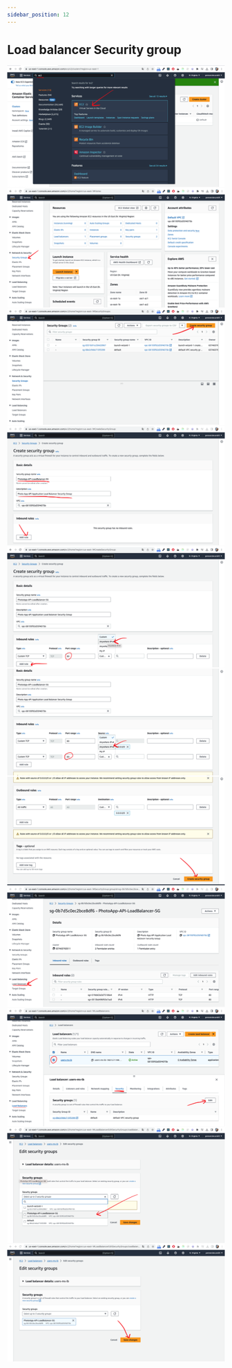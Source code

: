 ```yaml
---
sidebar_position: 12
---
```


# Load balancer Security group
![](./img/lb-security-group/1.png)
![](./img/lb-security-group/2.png)
![](./img/lb-security-group/3.png)
![](./img/lb-security-group/4.png)
![](./img/lb-security-group/5.png)
![](./img/lb-security-group/6.png)
![](./img/lb-security-group/7.png)
![](./img/lb-security-group/8.png)
![](./img/lb-security-group/9.png)
![](./img/lb-security-group/10.png)
![](./img/lb-security-group/11.png)